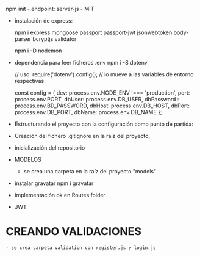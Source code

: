 npm init - endpoint: server-js - MIT

- instalación de express:

    npm i express mongoose passport passport-jwt jsonwebtoken body-parser bcryptjs validator

    npm  i -D nodemon

- dependencia para leer ficheros .env
    npm i -S dotenv

    // uso:
    require('dotenv').config();   // lo mueve a las variables de entorno respectivas

    const config = {
        dev: process.env.NODE_ENV !=== 'production',
        port: process.env.PORT,
        dbUser: process.env.DB_USER,
        dbPassword : process.env.BD_PASSWORD,
        dbHost: process.env.DB_HOST,
        dbPort: process.env.DB_PORT,
        dbName: process.env.DB_NAME
    };


- Estructurando el proyecto con la configuración como punto de partida:

- Creación del fichero .gitignore en la raíz del proyecto,
- inicialización del repositorio


- MODELOS
    - se crea una carpeta en la raíz del proyecto "models"


- instalar gravatar 
npm i gravatar

- implementación ok en Routes folder


- JWT:


# CREANDO VALIDACIONES

    - se crea carpeta validation con register.js y login.js